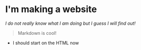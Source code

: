 # I'm making a website
*I do not really know what I am doing but I guess I will find out!*
> Markdown is cool!
- I should start on the HTML now


